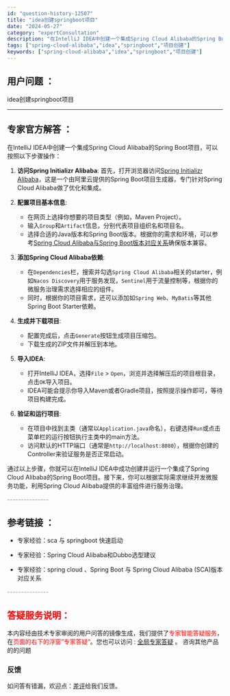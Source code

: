 ```yaml
---
id: "question-history-12507"
title: "idea创建springboot项目"
date: "2024-05-27"
category: "expertConsultation"
description: "在IntelliJ IDEA中创建一个集成Spring Cloud Alibaba的Spring Boot项目，可以按照以下步骤操作：1. **访问Spring Initializr Alibaba**: 首先，打开浏览器访问[Spring Initializr Alibaba](https://s"
tags: ["spring-cloud-alibaba","idea","springboot","项目创建"]
keywords: ["spring-cloud-alibaba","idea","springboot","项目创建"]
---
```


## 用户问题 ： 
 idea创建springboot项目  

---------------
## 专家官方解答 ：

在IntelliJ IDEA中创建一个集成Spring Cloud Alibaba的Spring Boot项目，可以按照以下步骤操作：

1. **访问Spring Initializr Alibaba**: 首先，打开浏览器访问[Spring Initializr Alibaba](https://start.aliyun.com)，这是一个由阿里云提供的Spring Boot项目生成器，专门针对Spring Cloud Alibaba做了优化和集成。

2. **配置项目基本信息**:
   - 在网页上选择你想要的项目类型（例如，Maven Project）。
   - 输入`Group`和`Artifact`信息，分别代表项目组织名和项目名。
   - 选择合适的Java版本和Spring Boot版本。根据你的需求和环境，可以参考[Spring Cloud Alibaba与Spring Boot版本对应关系](https://sca.aliyun.com/docs/2023/overview/version-explain/)确保版本兼容。

3. **添加Spring Cloud Alibaba依赖**:
   - 在`Dependencies`栏，搜索并勾选`Spring Cloud Alibaba`相关的starter，例如`Nacos Discovery`用于服务发现，`Sentinel`用于流量控制等，根据你的微服务治理需求选择相应的组件。
   - 同时，根据你的项目需求，还可以添加如`Spring Web`、`MyBatis`等其他Spring Boot Starter依赖。

4. **生成并下载项目**:
   - 配置完成后，点击`Generate`按钮生成项目压缩包。
   - 下载生成的ZIP文件并解压到本地。

5. **导入IDEA**:
   - 打开IntelliJ IDEA，选择`File` > `Open`，浏览并选择解压后的项目根目录，点击`OK`导入项目。
   - IDEA可能会提示你导入Maven或者Gradle项目，按照提示操作即可，等待项目构建完成。

6. **验证和运行项目**:
   - 在项目中找到主类（通常以`Application.java`命名），右键选择`Run`或点击菜单栏的运行按钮执行主类中的main方法。
   - 访问默认的HTTP端口（通常是`http://localhost:8080`），根据你创建的Controller来验证服务是否正常启动。

通过以上步骤，你就可以在IntelliJ IDEA中成功创建并运行一个集成了Spring Cloud Alibaba的Spring Boot项目。接下来，你可以根据实际需求继续开发微服务功能，利用Spring Cloud Alibaba提供的丰富组件进行服务治理。


<font color="#949494">---------------</font> 


## 参考链接 ：

* 专家经验：sca 与 springboot 快速启动 
 
 * 专家经验：Spring Cloud Alibaba和Dubbo选型建议 
 
 * 专家经验：spring cloud 、Spring Boot 与 Spring Cloud Alibaba (SCA)版本对应关系 


 <font color="#949494">---------------</font> 
 


## <font color="#FF0000">答疑服务说明：</font> 

本内容经由技术专家审阅的用户问答的镜像生成，我们提供了<font color="#FF0000">专家智能答疑服务</font>，在<font color="#FF0000">页面的右下的浮窗”专家答疑“</font>。您也可以访问 : [全局专家答疑](https://answer.opensource.alibaba.com/docs/intro) 。 咨询其他产品的的问题

### 反馈
如问答有错漏，欢迎点：[差评](https://ai.nacos.io/user/feedbackByEnhancerGradePOJOID?enhancerGradePOJOId=14593)给我们反馈。
